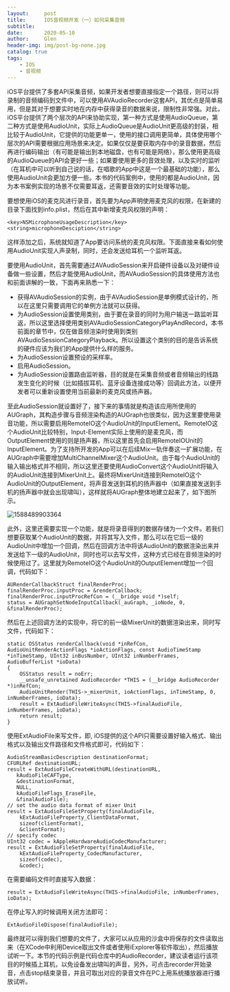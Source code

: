 ```yaml
---
layout:     post
title:      IOS音视频开发（一）如何采集音频
subtitle:   
date:       2020-05-10
author:     Glen
header-img: img/post-bg-none.jpg
catalog: true
tags:
    - IOS
    - 音视频
---
```


​	iOS平台提供了多套API采集音频，如果开发者想要直接指定一个路径，则可以将录制的音频编码到文件中，可以使用AVAudioRecorder这套API，其优点是简单易用，但是其对于想要实时地在内存中获得录音的数据来说，限制性非常强。对此，iOS平台提供了两个层次的API来协助实现，第一种方式是使用AudioQueue，第二种方式是使用AudioUnit，实际上AudioQueue是AudioUnit更高级的封装，相比较于AudioUnit，它提供的功能更单一，使用的接口调用更简单，具体使用哪个层次的API需要根据应用场景来决定。如果仅仅是要获取内存中的录音数据，然后再进行编码输出（有可能是输出到本地磁盘，也有可能是网络），那么使用更高级的AudioQueue的API会更好一些；如果要使用更多的音效处理，以及实时的监听（在耳机中可以听到自己说的话，在唱歌的App中这是一个最基础的功能），那么使用AudioUnit会更加方便一些。本书的代码案例中，使用的都是AudioUnit，因为本书案例实现的场景不仅需要耳返，还需要音效的实时处理等功能。

​	要想使用iOS的麦克风进行录音，首先要为App声明使用麦克风的权限，在新建的目录下面找到info.plist，然后在其中新增麦克风权限的声明：

```
<key>NSMicrophoneUsageDescription</key>
<string>microphoneDesciption</string>
```

​	这样添加之后，系统就知道了App要访问系统的麦克风权限。下面直接来看如何使用AudioUnit实现人声录制，同时，还会发送给耳机一个监听耳返。

​	要使用AudioUnit，首先需要通过AVAudioSession来开启硬件设备以及对硬件设备做一些设置，然后才能使用AudioUnit，而AVAudioSession的具体使用方法也和前面讲解的一致，下面再来熟悉一下：

- 获得AVAudioSession的实例，由于AVAudioSession是单例模式设计的，所以在这里只需要调用它的单例方法就可以获得。
- 为AudioSession设置使用类别，由于要在录音的同时为用户输送一路监听耳返，所以这里选择使用类别AVAudioSessionCategoryPlayAndRecord，本书前面的章节中，仅在做音频渲染时使用到类别AVAudioSessionCategoryPlayback。所以设置这个类别的目的是告诉系统的硬件应该为我们的App提供什么样的服务。
- 为AudioSession设置预设的采样率。
- 启用AudioSession。
- 为AudioSession设置路由监听器，目的就是在采集音频或者音频输出的线路发生变化的时候（比如插拔耳机、蓝牙设备连接成功等）回调此方法，以便开发者可以重新设置使用当前最新的麦克风或扬声器。

​	至此AudioSession就设置好了，接下来的事情就是构造该应用所使用的AUGraph，其构造步骤与音频渲染构造的AUGraph也很类似，因为这里要使用录音功能，所以需要启用RemoteIO这个AudioUnit的InputElement。RemoteIO这个AudioUnit比较特别，Input-Element实际上使用的是麦克风，而OutputElement使用的则是扬声器，所以这里首先会启用RemoteIOUnit的InputElement。为了支持所开发的App可以在后续Mix一轨伴奏这一扩展功能，在AUGraph中需要增加MultiChannelMixer这个AudioUnit。由于每个AudioUnit的输入输出格式并不相同，所以这里还要使用AudioConvert这个AudioUnit将输入的AudioUnit连接到MixerUnit上。最终将MixerUnit连接到RemoteIO这个AudioUnit的OutputElement，将声音发送到耳机的扬声器中（如果直接发送到手机的扬声器中就会出现啸叫），这样就将AUGraph整体地建立起来了，如下图所示。

![1588489903364](C:\Users\wjy\AppData\Local\Temp\1588489903364.png)

​	此外，这里还需要实现一个功能，就是将录音得到的数据存储为一个文件。若我们想要获取某个AudioUnit的数据，并将其写入文件，那么可以在它后一级的AudioUnit中增加一个回调，然后在回调方法中将该AudioUnit的数据渲染出来并发送给下一级的AudioUnit，同时也可以去写文件，这种方式已经在音频渲染的时候使用过了。这里就为RemoteIO这个AudioUnit的OutputElement增加一个回调，代码如下：

```
AURenderCallbackStruct finalRenderProc;
finalRenderProc.inputProc = &renderCallback;
finalRenderProc.inputProcRefCon = (__bridge void *)self;
status = AUGraphSetNodeInputCallback(_auGraph, _ioNode, 0, &finalRenderProc);
```

然后在上述回调方法的实现中，将它的前一级MixerUnit的数据渲染出来，同时写文件，代码如下：

```
static OSStatus renderCallback(void *inRefCon, AudioUnitRenderActionFlags *ioActionFlags, const AudioTimeStamp *inTimeStamp, UInt32 inBusNumber, UInt32 inNumberFrames, AudioBufferList *ioData)
{
    OSStatus result = noErr;
    __unsafe_unretained AudioRecorder *THIS = (__bridge AudioRecorder *)inRefCon;
    AudioUnitRender(THIS->_mixerUnit, ioActionFlags, inTimeStamp, 0, inNumberFrames, ioData);
    result = ExtAudioFileWriteAsync(THIS->finalAudioFile, inNumberFrames, ioData);
    return result;
}
```

使用ExtAudioFile来写文件，即, iOS提供的这个API只需要设置好输入格式、输出格式以及输出文件路径和文件格式即可，代码如下：

```
AudioStreamBasicDescription destinationFormat;
CFURLRef destinationURL;
result = ExtAudioFileCreateWithURL(destinationURL,
   kAudioFileCAFType,
   &destinationFormat,
   NULL,
   kAudioFileFlags_EraseFile,
   &finalAudioFile);
// set the audio data format of mixer Unit
result = ExtAudioFileSetProperty(finalAudioFile,
    kExtAudioFileProperty_ClientDataFormat,
    sizeof(clientFormat),
    &clientFormat);
// specify codec
UInt32 codec = kAppleHardwareAudioCodecManufacturer;
result = ExtAudioFileSetProperty(finalAudioFile,
    kExtAudioFileProperty_CodecManufacturer,
    sizeof(codec),
    &codec);
```

在需要编码文件时直接写入数据：

```
result = ExtAudioFileWriteAsync(THIS->finalAudioFile, inNumberFrames, ioData);
```

在停止写入的时候调用关闭方法即可：

```
ExtAudioFileDispose(finalAudioFile);
```

最终就可以得到我们想要的文件了，大家可以从应用的沙盒中将保存的文件读取出来（在XCode中利用Device取出文件或者使用iExplorer等软件取出），然后播放试听一下。本节的代码示例是代码仓库中的AudioRecorder，建议读者运行该项目的时候插上耳机，以免设备发出啸叫的声音，另外，可点击recorder开始录音，点击stop结束录音，并且可取出对应的录音文件在PC上用系统播放器进行播放试听。

